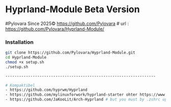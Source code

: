 # Hyprland-Module Beta Version

#Pylovara Since 2025© https://github.com/Pylovara #
url : https://github.com/Pylovara/Hyprland-Module/

### Installation 
```bash
git clone https://github.com/Pylovara/Hyprland-Module.git
cd Hyprland-Module
chmod +x setup.sh
./setup.sh

------------------------------------------------------------------

# Kompaktibel
- https://github.com/hyprwm/Hyprland
- https://github.com/mylinuxforwork/hyprland-starter ohter https://www.ml4w.com/ 
- https://github.com/JaKooLit/Arch-Hyprland # but you must by .zshrc update .zshrc_backend the source codes copie in .zshrc make !! 
